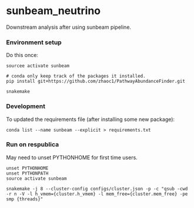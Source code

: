 # sunbeam_neutrino
Downstream analysis after using sunbeam pipeline.

### Environment setup
Do this once:
```
sourcee activate sunbeam

# conda only keep track of the packages it installed. 
pip install git+https://github.com/zhaoc1/PathwayAbundanceFinder.git

snakemake
```

### Development

To updated the requirements file (after installing some new package):
```
conda list --name sunbeam --explicit > requirements.txt
```

### Run on respublica

May need to unset PYTHONHOME for first time users.

```
unset PYTHONHOME
unset PYTHONPATH
source activate sunbeam

snakemake -j 8 --cluster-config configs/cluster.json -p -c "qsub -cwd -r n -V -l h_vmem={cluster.h_vmem} -l mem_free={cluster.mem_free} -pe smp {threads}"

```
